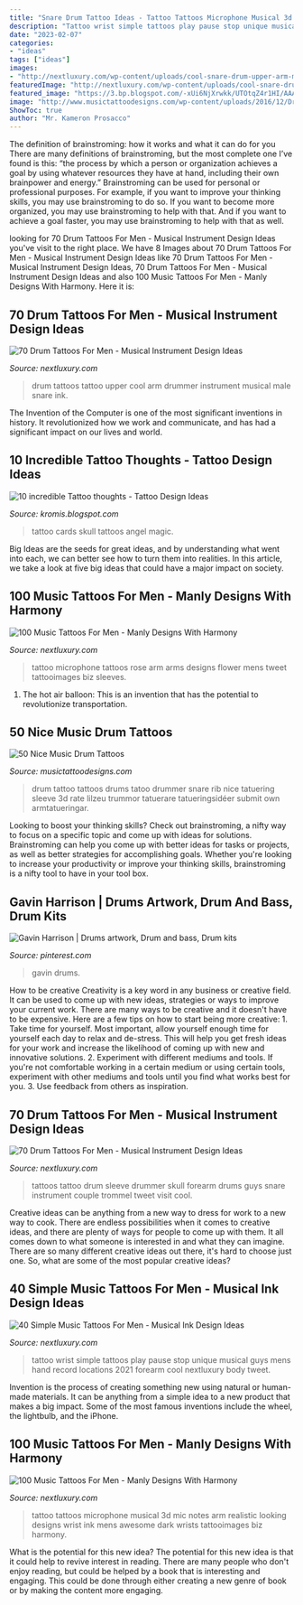 ```yaml
---
title: "Snare Drum Tattoo Ideas - Tattoo Tattoos Microphone Musical 3d Mic Notes Arm Realistic Looking Designs Wrist Ink Mens Awesome Dark Wrists Tattooimages Biz Harmony"
description: "Tattoo wrist simple tattoos play pause stop unique musical guys mens hand record locations 2021 forearm cool nextluxury body tweet"
date: "2023-02-07"
categories:
- "ideas"
tags: ["ideas"]
images:
- "http://nextluxury.com/wp-content/uploads/cool-snare-drum-upper-arm-male-tattoo-with-orange-ink-background.jpg"
featuredImage: "http://nextluxury.com/wp-content/uploads/cool-snare-drum-upper-arm-male-tattoo-with-orange-ink-background.jpg"
featured_image: "https://3.bp.blogspot.com/-xUi6NjXrwkk/UTOtqZ4r1HI/AAAAAAAADww/Muh9p1DAk9g/s1600/Dirty_Magic_by_WillemXSM.jpg"
image: "http://www.musictattoodesigns.com/wp-content/uploads/2016/12/Drum-Tattoo-oN-Rib.jpg"
ShowToc: true
author: "Mr. Kameron Prosacco"
---
```



The definition of brainstroming: how it works and what it can do for you
There are many definitions of brainstroming, but the most complete one I’ve found is this: “the process by which a person or organization achieves a goal by using whatever resources they have at hand, including their own brainpower and energy.” Brainstroming can be used for personal or professional purposes. For example, if you want to improve your thinking skills, you may use brainstroming to do so. If you want to become more organized, you may use brainstroming to help with that. And if you want to achieve a goal faster, you may use brainstroming to help with that as well.

	

		
looking for 70 Drum Tattoos For Men - Musical Instrument Design Ideas you've visit to the right place. We have 8 Images about 70 Drum Tattoos For Men - Musical Instrument Design Ideas like 70 Drum Tattoos For Men - Musical Instrument Design Ideas, 70 Drum Tattoos For Men - Musical Instrument Design Ideas and also 100 Music Tattoos For Men - Manly Designs With Harmony. Here it is:
		
    
## 70 Drum Tattoos For Men - Musical Instrument Design Ideas

<img loading=lazy src="http://nextluxury.com/wp-content/uploads/cool-snare-drum-upper-arm-male-tattoo-with-orange-ink-background.jpg" onerror="this.onerror=null;this.src='https://tse2.mm.bing.net/th?id=OIP.jwADjEqWO6ZEHB3ex4AqaQHaHa&amp;pid=15.1';" alt="70 Drum Tattoos For Men - Musical Instrument Design Ideas">

_Source: nextluxury.com_

>drum tattoos tattoo upper cool arm drummer instrument musical male snare ink. 

	

The Invention of the Computer is one of the most significant inventions in history. It revolutionized how we work and communicate, and has had a significant impact on our lives and world.

    
## 10 Incredible Tattoo Thoughts - Tattoo Design Ideas

<img loading=lazy src="https://3.bp.blogspot.com/-xUi6NjXrwkk/UTOtqZ4r1HI/AAAAAAAADww/Muh9p1DAk9g/s1600/Dirty_Magic_by_WillemXSM.jpg" onerror="this.onerror=null;this.src='https://tse2.mm.bing.net/th?id=OIP.SjDg7MoWXCz7UN8vKhrt7gAAAA&amp;pid=15.1';" alt="10 incredible Tattoo thoughts - Tattoo Design Ideas">

_Source: kromis.blogspot.com_

>tattoo cards skull tattoos angel magic. 

	

Big Ideas are the seeds for great ideas, and by understanding what went into each, we can better see how to turn them into realities. In this article, we take a look at five big ideas that could have a major impact on society.

    
## 100 Music Tattoos For Men - Manly Designs With Harmony

<img loading=lazy src="http://nextluxury.com/wp-content/uploads/microphone-and-rose-tattoo-on-arms-for-men.jpg" onerror="this.onerror=null;this.src='https://tse3.mm.bing.net/th?id=OIP.T6SlW9_wE4WHW5xyBYYhvwHaHa&amp;pid=15.1';" alt="100 Music Tattoos For Men - Manly Designs With Harmony">

_Source: nextluxury.com_

>tattoo microphone tattoos rose arm arms designs flower mens tweet tattooimages biz sleeves. 

	

1. The hot air balloon: This is an invention that has the potential to revolutionize transportation.

    
## 50 Nice Music Drum Tattoos

<img loading=lazy src="http://www.musictattoodesigns.com/wp-content/uploads/2016/12/Drum-Tattoo-oN-Rib.jpg" onerror="this.onerror=null;this.src='https://tse1.mm.bing.net/th?id=OIP.OE1MQbrJbzfJCSKJRjbT9gHaJ2&amp;pid=15.1';" alt="50 Nice Music Drum Tattoos">

_Source: musictattoodesigns.com_

>drum tattoo tattoos drums tatoo drummer snare rib nice tatuering sleeve 3d rate lilzeu trummor tatuerare tatueringsidéer submit own armtatueringar. 

	

Looking to boost your thinking skills? Check out brainstroming, a nifty way to focus on a specific topic and come up with ideas for solutions. Brainstroming can help you come up with better ideas for tasks or projects, as well as better strategies for accomplishing goals. Whether you're looking to increase your productivity or improve your thinking skills, brainstroming is a nifty tool to have in your tool box.

    
## Gavin Harrison | Drums Artwork, Drum And Bass, Drum Kits

<img loading=lazy src="https://i.pinimg.com/736x/e5/21/25/e52125b8ca4efc464e55f27ea245480a.jpg" onerror="this.onerror=null;this.src='https://tse1.mm.bing.net/th?id=OIP.k45AXdwSRuy7h3fiDd-i3QHaE8&amp;pid=15.1';" alt="Gavin Harrison | Drums artwork, Drum and bass, Drum kits">

_Source: pinterest.com_

>gavin drums. 

	

How to be creative
Creativity is a key word in any business or creative field. It can be used to come up with new ideas, strategies or ways to improve your current work. There are many ways to be creative and it doesn't have to be expensive. Here are a few tips on how to start being more creative: 1. Take time for yourself. Most important, allow yourself enough time for yourself each day to relax and de-stress. This will help you get fresh ideas for your work and increase the likelihood of coming up with new and innovative solutions. 2. Experiment with different mediums and tools. If you're not comfortable working in a certain medium or using certain tools, experiment with other mediums and tools until you find what works best for you. 3. Use feedback from others as inspiration.

    
## 70 Drum Tattoos For Men - Musical Instrument Design Ideas

<img loading=lazy src="http://nextluxury.com/wp-content/uploads/skull-drum-set-forearm-sleeve-guys-tattoos.jpg" onerror="this.onerror=null;this.src='https://tse4.mm.bing.net/th?id=OIP.RfT_lyThQ4ltfDNQQGPGagHaHa&amp;pid=15.1';" alt="70 Drum Tattoos For Men - Musical Instrument Design Ideas">

_Source: nextluxury.com_

>tattoos tattoo drum sleeve drummer skull forearm drums guys snare instrument couple trommel tweet visit cool. 

	

Creative ideas can be anything from a new way to dress for work to a new way to cook. There are endless possibilities when it comes to creative ideas, and there are plenty of ways for people to come up with them. It all comes down to what someone is interested in and what they can imagine. There are so many different creative ideas out there, it's hard to choose just one. So, what are some of the most popular creative ideas?

    
## 40 Simple Music Tattoos For Men - Musical Ink Design Ideas

<img loading=lazy src="http://nextluxury.com/wp-content/uploads/stop-play-and-pause-mens-simple-music-wrist-tattoo.jpg" onerror="this.onerror=null;this.src='https://tse1.mm.bing.net/th?id=OIP.Ya7By_YEWUgElQB_dYzTqAHaHa&amp;pid=15.1';" alt="40 Simple Music Tattoos For Men - Musical Ink Design Ideas">

_Source: nextluxury.com_

>tattoo wrist simple tattoos play pause stop unique musical guys mens hand record locations 2021 forearm cool nextluxury body tweet. 

	

Invention is the process of creating something new using natural or human-made materials. It can be anything from a simple idea to a new product that makes a big impact. Some of the most famous inventions include the wheel, the lightbulb, and the iPhone.

    
## 100 Music Tattoos For Men - Manly Designs With Harmony

<img loading=lazy src="http://nextluxury.com/wp-content/uploads/dark-metallic-musical-tattoo-for-men-on-wrist.jpg" onerror="this.onerror=null;this.src='https://tse3.mm.bing.net/th?id=OIP.gpJJGj4Nnn5iFoEHf5qUMQHaHa&amp;pid=15.1';" alt="100 Music Tattoos For Men - Manly Designs With Harmony">

_Source: nextluxury.com_

>tattoo tattoos microphone musical 3d mic notes arm realistic looking designs wrist ink mens awesome dark wrists tattooimages biz harmony. 

	

What is the potential for this new idea?
The potential for this new idea is that it could help to revive interest in reading. There are many people who don't enjoy reading, but could be helped by a book that is interesting and engaging. This could be done through either creating a new genre of book or by making the content more engaging.

